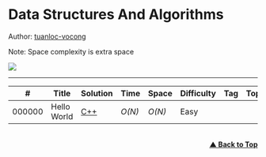# Data Structures And Algorithms

Author: [tuanloc-vocong](https://github.com/tuanloc-vocong)

Note: Space complexity is extra space

![](https://progress-bar.dev/100/?title=%20done%201%20/1&width=120)

---

| #      | Title       | Solution                        | Time   | Space  | Difficulty | Tag | Topic |
| ------ | ----------- | ------------------------------- | ------ | ------ | ---------- | --- | ----- |
| 000000 | Hello World | [C++](./000000_hello_world.cpp) | _O(N)_ | _O(N)_ | Easy       |     |       |

<br/>
   <div align="right">
       <b><a href="#data_structures_and_algorithms">▲ Back to Top</a></b>
   </div>
<br/>
